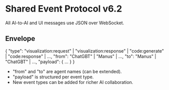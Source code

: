 
# Shared Event Protocol v6.2

All AI-to-AI and UI messages use JSON over WebSocket.

## Envelope
{
  "type": "visualization:request" | "visualization:response" | "code:generate" | "code:response" | ...,
  "from": "ChatGBT" | "Manus" | ...,
  "to": "Manus" | "ChatGBT" | ...,
  "payload": { ... }
}

- "from" and "to" are agent names (can be extended).
- "payload" is structured per event type.
- New event types can be added for richer AI collaboration.
